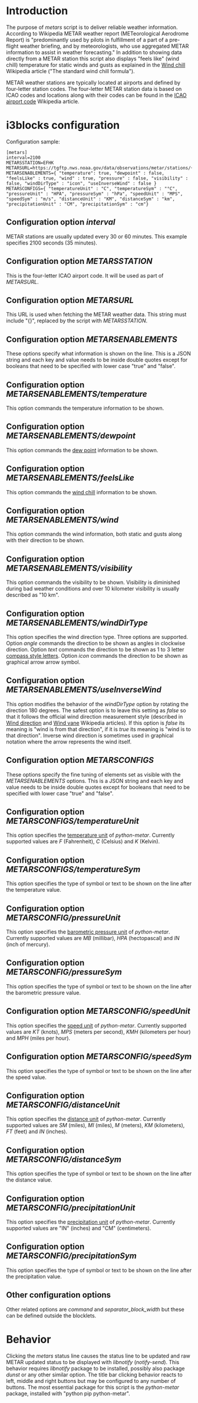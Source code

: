 # Introduction

The purpose of *metars* script is to deliver reliable weather information. According to Wikipedia METAR weather report (METeorological Aerodrome Report) is "predominantly used by pilots in fulfillment of a part of a pre-flight weather briefing, and by meteorologists, who use aggregated METAR information to assist in weather forecasting." In addition to showing data directly from a METAR station this script also displays "feels like" (wind chill) temperature for static winds and gusts as explained in the [Wind chill](https://en.wikipedia.org/wiki/Wind_chill) Wikipedia article ("The standard wind chill formula").

METAR weather stations are typically located at airports and defined by four-letter station codes. The four-letter METAR station data is based on ICAO codes and locations along with their codes can be found in the [ICAO airport code](https://en.wikipedia.org/wiki/ICAO_airport_code) Wikipedia article.

# i3blocks configuration

Configuration sample:

```
[metars]
interval=2100
METARSSTATION=EFHK
METARSURL=https://tgftp.nws.noaa.gov/data/observations/metar/stations/{}.TXT
METARSENABLEMENTS={ "temperature": true, "dewpoint" : false, "feelsLike" : true, "wind" : true, "pressure" : false, "visibility" : false, "windDirType" : "icon", "useInverseWind" : false }
METARSCONFIGS={ "temperatureUnit" : "C", "temperatureSym" : "°C", "pressureUnit" : "HPA", "pressureSym" : "hPa", "speedUnit" : "MPS", "speedSym" : "m/s", "distanceUnit" : "KM", "distanceSym" : "km", "precipitationUnit" : "CM", "precipitationSym" : "cm"}
```
## Configuration option *interval*

METAR stations are usually updated every 30 or 60 minutes. This example specifies 2100 seconds (35 minutes).

## Configuration option *METARSSTATION*

This is the four-letter ICAO airport code. It will be used as part of *METARSURL*.

## Configuration option *METARSURL*

This URL is used when fetching the METAR weather data. This string must include "{}", replaced by the script with *METARSSTATION*.

## Configuration option *METARSENABLEMENTS*

These options specify what information is shown on the line. This is a JSON string and each key and value needs to be inside double quotes except for booleans that need to be specified with lower case "true" and "false".

## Configuration option *METARSENABLEMENTS/temperature*

This option commands the temperature information to be shown.

## Configuration option *METARSENABLEMENTS/dewpoint*

This option commands the [dew point](https://en.wikipedia.org/wiki/Dew_point) information to be shown.

## Configuration option *METARSENABLEMENTS/feelsLike*

This option commands the [wind chill](https://en.wikipedia.org/wiki/Wind_chill) information to be shown.

## Configuration option *METARSENABLEMENTS/wind*

This option commands the wind information, both static and gusts along with their direction to be shown.

## Configuration option *METARSENABLEMENTS/visibility*

This option commands the visibility to be shown. Visibility is diminished during bad weather conditions and over 10 kilometer visibility is usually described as "10 km".

## Configuration option *METARSENABLEMENTS/windDirType*

This option specifies the wind direction type. Three options are supported. Option *angle* commands the direction to be shown as angles in clockwise direction. Option *text* commands the direction to be shown as 1 to 3 letter [compass style letters](https://en.wikipedia.org/wiki/Points_of_the_compass). Option *icon* commands the direction to be shown as graphical arrow arrow symbol.

## Configuration option *METARSENABLEMENTS/useInverseWind*

This option modifies the behavior of the *windDirType* option by rotating the direction 180 degrees. The safest option is to leave this setting as *false* so that it follows the official wind direction measurement style (described in [Wind direction](https://en.wikipedia.org/wiki/Wind_direction) and [Wind vane](https://en.wikipedia.org/wiki/Weather_vane) Wikipedia articles). If this option is *false* its meaning is "wind is from that direction", if it is *true* its meaning is "wind is to that direction". Inverse wind direction is sometimes used in graphical notation where the arrow represents the wind itself.

## Configuration option *METARSCONFIGS*

These options specify the fine tuning of elements set as visible with the *METARSENABLEMENTS* options. This is a JSON string and each key and value needs to be inside double quotes except for booleans that need to be specified with lower case "true" and "false".

## Configuration option *METARSCONFIGS/temperatureUnit*

This option specifies the [temperature unit](https://github.com/python-metar/python-metar/blob/master/metar/Datatypes.py) of *python-metar*. Currently supported values are *F* (Fahrenheit), *C* (Celsius) and *K* (Kelvin).

## Configuration option *METARSCONFIGS/temperatureSym*

This option specifies the type of symbol or text to be shown on the line after the temperature value.

## Configuration option *METARSCONFIG/pressureUnit*

This option specifies the [barometric pressure unit](https://github.com/python-metar/python-metar/blob/master/metar/Datatypes.py) of *python-metar*. Currently supported values are *MB* (millibar), *HPA* (hectopascal) and *IN* (inch of mercury).

## Configuration option *METARSCONFIG/pressureSym*

This option specifies the type of symbol or text to be shown on the line after the barometric pressure value.

## Configuration option *METARSCONFIG/speedUnit*

This option specifies the [speed unit](https://github.com/python-metar/python-metar/blob/master/metar/Datatypes.py) of *python-metar*. Currently supported values are *KT* (knots), *MPS* (meters per second), *KMH* (kilometers per hour) and *MPH* (miles per hour).

## Configuration option *METARSCONFIG/speedSym*

This option specifies the type of symbol or text to be shown on the line after the speed value.

## Configuration option *METARSCONFIG/distanceUnit*

This option specifies the [distance unit](https://github.com/python-metar/python-metar/blob/master/metar/Datatypes.py) of *python-metar*. Currently supported values are *SM* (miles), *MI* (miles), *M* (meters), *KM* (kilometers), *FT* (feet) and *IN* (inches).

## Configuration option *METARSCONFIG/distanceSym*

This option specifies the type of symbol or text to be shown on the line after the distance value.

## Configuration option *METARSCONFIG/precipitationUnit*

This option specifies the [precipitation unit](https://github.com/python-metar/python-metar/blob/master/metar/Datatypes.py) of *python-metar*. Currently supported values are "IN" (inches) and "CM" (centimeters).

## Configuration option *METARSCONFIG/precipitationSym*

This option specifies the type of symbol or text to be shown on the line after the precipitation value.

## Other configuration options

Other related options are *command* and *separator_block_width* but these can be defined outside the blocklets.

# Behavior

Clicking the *metars* status line causes the status line to be updated and raw METAR updated status to be displayed with *libnotify* (*notify-send*). This behavior requires *libnotify* package to be installed, possibly also package *dunst* or any other similar option. The title bar clicking behavior reacts to left, middle and right buttons but may be configured to any number of buttons. The most essential package for this script is the *python-metar* package, installed with "python pip python-metar".

